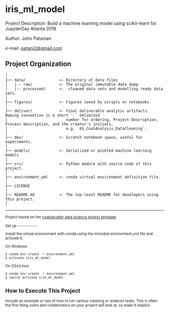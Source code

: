 iris_ml_model
==============================

Project Description: Build a machine learning model using scikit-learn for JupyterDay Atlanta 2018

Author: John Patanian

e-mail: patanj2@gmail.com

Project Organization
------------

    │
    ├── data/               <- Directory of data files
    │   |-- raw/            <- The original immutable data dump.
    │   |-- processed/      <-  cleaned data sets and modelling ready data sets.  
    │
    ├── figures/            <- Figures saved by scripts or notebooks.
    │
    ├── deliver/            <- Final deliverable analytic artifacts. Naming convention is a short `-` delimited 
    │                          number for ordering, Project Description, Process description, and the creator's initials,
    │                          e.g. `01_CoalAnalysis_DataCleaning`.
    │
    ├── dev/                <- Scratch notebook space, useful for experiments.
    │
    ├── models/             <- Serialized or pickled machine learning models
    │
    ├── src/                <- Python module with source code of this project.
    │
    ├── environment.yml     <- conda virtual environment definition file.
    │
    ├── LICENSE
    │
    ├── README.md           <- The top-level README for developers using this project.
    │


--------

<p><small>Project based on the <a target="_blank" href="https://github.build.ge.com/JupyterdayATL/sample_offline_template">cookiecutter data science project template</a>.</p> 
Set up
------------

Install the virtual environment with conda using the included environment.yml file and activate it:

On Windows
```bash
$ conda env create -f environment.yml
$ activate iris_ml_model
```
On OSx/Linux
```bash
$ conda env create -f environment.yml
$ source activate iris_ml_model
```

How to Execute This Project
-----------

Include an example or two of how to run various cleaning or analysis tasks. This is often the first thing users and collaborators on your project will look at, so make it explicit. 
